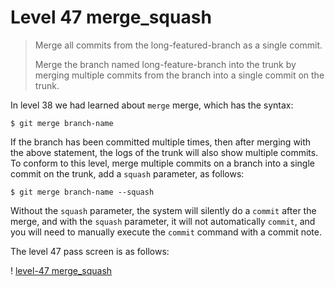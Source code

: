 
# Level 47 merge_squash

> Merge all commits from the long-featured-branch as a single commit.
> 
> Merge the branch named long-feature-branch into the trunk by merging multiple commits from the branch into a single commit on the trunk.

In level 38 we had learned about ``merge`` merge, which has the syntax:

```
$ git merge branch-name
```

If the branch has been committed multiple times, then after merging with the above statement, the logs of the trunk will also show multiple commits. To conform to this level, merge multiple commits on a branch into a single commit on the trunk, add a ```squash``` parameter, as follows:

```
$ git merge branch-name --squash
```

Without the ```squash``` parameter, the system will silently do a ```commit``` after the merge, and with the ```squash``` parameter, it will not automatically ```commit```, and you will need to manually execute the ```commit``` command with a commit note.

The level 47 pass screen is as follows:

! [level-47 merge_squash](images/level-47-merge-squash.png)
